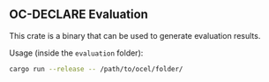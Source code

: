## OC-DECLARE Evaluation

This crate is a binary that can be used to generate evaluation results.

Usage (inside the `evaluation` folder):

```bash
cargo run --release -- /path/to/ocel/folder/
```